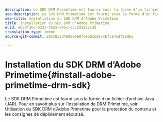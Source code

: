 ```yaml
---
description: Le SDK DRM Primetime est fourni sous la forme d’un fichier d’archive Java (JAR). Pour en savoir plus sur l’installation de DRM Primetime, voir Utilisation du SDK DRM d’Adobe Primetime pour la protection du contenu et les consignes de déploiement sécurisé.
seo-description: Le SDK DRM Primetime est fourni sous la forme d’un fichier d’archive Java (JAR). Pour en savoir plus sur l’installation de DRM Primetime, voir Utilisation du SDK DRM d’Adobe Primetime pour la protection du contenu et les consignes de déploiement sécurisé.
seo-title: Installation du SDK DRM d’Adobe Primetime
title: Installation du SDK DRM d’Adobe Primetime
uuid: eb53fabc-6332-402a-b45c-c5c2da227c38
translation-type: tm+mt
source-git-commit: 29bc8323460d9be0fce66cbea7c6fce46df20d61

---
```



# Installation du SDK DRM d’Adobe Primetime{#install-adobe-primetime-drm-sdk}

Le SDK DRM Primetime est fourni sous la forme d’un fichier d’archive Java (JAR). Pour en savoir plus sur l’installation de DRM Primetime, voir Utilisation du SDK DRM d’Adobe Primetime pour la protection du contenu et les consignes de déploiement sécurisé.

